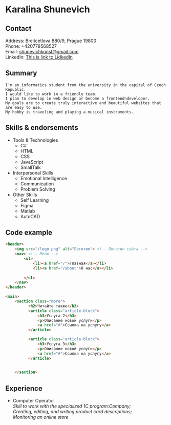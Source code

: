 # Karalina Shunevich 
## Contact ##
   Address: Breitcetlova 880/9, Prague 19800  
   Phone: +420778568527  
   Email: shunevichkonst@gmail.com  
   LinkedIn: [This is link to LidkedIn](https://www.linkedin.com/in/karalina-shunevich-875433213)
## Summary
    I'm an informatics student from the university in the capital of Czech Republic.   
    I would like to work in a friendly team. 
    I plan to develop in web design or become a frontendndeveloper.   
    My goals are to create truly interactive and beautiful websites that are easy to use.   
    My hobby is traveling and playing a musical instruments.
## Skills & endorsements
* Tools & Technologies
   * C#
   * HTML
   * CSS
   * JavaScript
   * SmallTalk
* Interpersonal Skills
   * Emotional Intelligence
   * Communication
   * Problem Solving
* Other Skills
   * Self Learning
   * Figma
   * Matlab
   * AutoCAD
## Code example 
```html
<header>
    <img src="/logo.png" alt="Логотип"> <!-- Логотип сайта -->
    <nav> <!-- Меню -->
        <ul>
            <li><a href="/">Главная</a></li>
            <li><a href="/about">О нас</a></li>
            
        </ul>
    </nav>
</header>

<main>
    <section class="more">
          <h2>Читайте также</h2>
          <article class="article-block">
              <h3>Услуга 2</h3>
              <p>Описание новой услуги</p>
              <a href="#">Ссылка на услугу</a>
          </article>

          <article class="article-block">
              <h3>Услуга 3</h3>
              <p>Описание новой услуги</p>
              <a href="#">Ссылка на услугу</a>
          </article>

        
    </section>
```
## Experience
* Computer Operator  
 *Skill to work with the specialized 1C program:Company;*  
 *Creating, editing, and writing product card descriptions;*  
 *Monitoring an online store*

